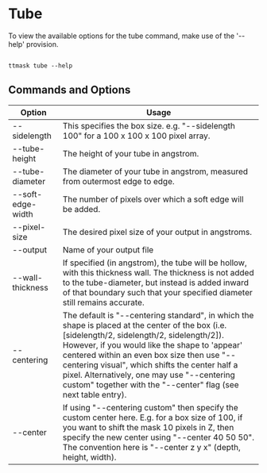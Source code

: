#  Tube

To view the available options for the tube command, make use of the '--help' provision. 

```shell

ttmask tube --help

```

## Commands and Options

Option | Usage                                                                                                                                                                                                                                                                                                                                                                                                            |
------------ |------------------------------------------------------------------------------------------------------------------------------------------------------------------------------------------------------------------------------------------------------------------------------------------------------------------------------------------------------------------------------------------------------------------| 
--sidelength | This specifies the box size. e.g. "--sidelength 100" for a 100 x 100 x 100 pixel array.                                                                                                                                                                                                                                                                                                                          | 
--tube-height | The height of your tube in angstrom.
--tube-diameter  | The diameter of your tube in angstrom, measured from outermost edge to edge.                                                                                                                                                                                                                                                                                                                                     |
--soft-edge-width | The number of pixels over which a soft edge will be added.                                                                                                                                                                                                                                                                                                                                                       |
--pixel-size  | The desired pixel size of your output in angstroms.                                                                                                                                                                                                                                                                                                                                                              |
--output | Name of your output file                                                                                                                                                                                                                                                                                                                                                                                         |
--wall-thickness  | If specified (in angstrom), the tube will be hollow, with this thickness wall. The thickness is not added to the tube-diameter, but instead is added inward of that boundary such that your specified diameter still remains accurate.                                                                                                                                                                           |
--centering | The default is "--centering standard", in which the shape is placed at the center of the box (i.e. [sidelength/2, sidelength/2, sidelength/2]). However, if you would like the shape to 'appear' centered within an even box size then use "--centering visual", which shifts the center half a pixel. Alternatively, one may use "--centering custom" together with the "--center" flag (see next table entry). 
--center | If using "--centering custom" then specify the custom center here. E.g. for a box size of 100, if you want to shift the mask 10 pixels in Z, then specify the new center using "--center 40 50 50". The convention here is "--center z y x" (depth, height, width).                                                                                                                                              





    